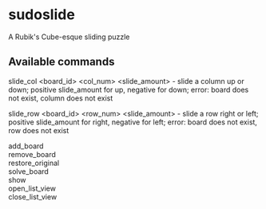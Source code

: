 sudoslide
=========

A Rubik's Cube-esque sliding puzzle

## Available commands  
slide_col \<board_id\> \<col_num\> \<slide_amount\> - slide a column up or down;
positive slide_amount for up, negative for down; error: board does not exist,
column does not exist  

slide_row \<board_id\> \<row_num\> \<slide_amount\> - slide a row right or left;
positive slide_amount for right, negative for left; error: board does not exist,
row does not exist  

add_board  
remove_board  
restore_original  
solve_board  
show  
open_list_view  
close_list_view  
